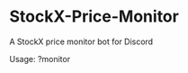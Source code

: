 # StockX-Price-Monitor
A StockX price monitor bot for Discord

Usage: ?monitor <link> <price at which the bot will ping the user when the product reaches the criteria>
